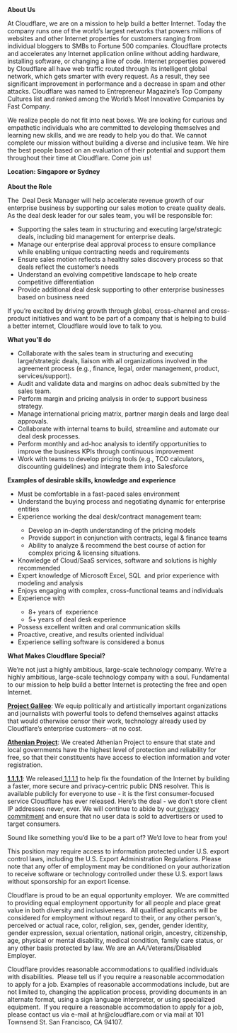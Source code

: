 <div class="content-intro">
	<div><strong>About Us</strong></div>
	<div>
		<p>At Cloudflare, we are on a mission to help build a better Internet. Today the company runs one of the world’s largest networks that powers millions of websites and other Internet properties for customers ranging from individual bloggers to SMBs to Fortune 500 companies. Cloudflare protects and accelerates any Internet application online without adding hardware, installing software, or changing a line of code. Internet properties powered by Cloudflare all have web traffic routed through its intelligent global network, which gets smarter with every request. As a result, they see significant improvement in performance and a decrease in spam and other attacks. Cloudflare was named to Entrepreneur Magazine’s Top Company Cultures list and ranked among the World’s Most Innovative Companies by Fast Company.&nbsp;</p>
		<p><span style="font-weight: 400;">We realize people do not fit into neat boxes. We are looking for curious and empathetic individuals who are committed to developing themselves and learning new skills, and we are ready to help you do that. We cannot complete our mission without building a diverse and inclusive team. We hire the best people based on an evaluation of their potential and support them throughout their time at Cloudflare. Come join us!&nbsp;</span></p>
	</div>
</div>
<p><strong>Location: Singapore or Sydney<br><br>About the Role</strong></p>
<p>The&nbsp; Deal Desk Manager will help accelerate revenue growth of our enterprise business by supporting our sales motion to create quality deals. As the deal desk leader for our sales team, you will be responsible for:</p>
<ul>
	<li>Supporting the sales team in structuring and executing large/strategic deals, including bid management for enterprise deals.</li>
	<li>Manage our enterprise deal approval process to ensure compliance while enabling unique contracting needs and requirements</li>
	<li>Ensure sales motion reflects a healthy sales discovery process so that deals reflect the customer’s needs</li>
	<li>Understand an evolving competitive landscape to help create competitive differentiation</li>
	<li>Provide additional deal desk supporting to other enterprise businesses based on business need</li>
</ul>
<p>If you’re excited by driving growth through global, cross-channel and cross-product initiatives and want to be part of a company that is helping to build a better internet, Cloudflare would love to talk to you.</p>
<p><strong>What you'll do</strong></p>
<ul>
	<li>Collaborate with the sales team in structuring and executing large/strategic deals, liaison with all organizations involved in the agreement process (e.g., finance, legal, order management, product, services/support).</li>
	<li>Audit and validate data and margins on adhoc deals submitted by the sales team.</li>
	<li>Perform margin and pricing analysis in order to support business strategy.</li>
	<li>Manage international pricing matrix, partner margin deals and large deal approvals.</li>
	<li>Collaborate with internal teams to build, streamline and automate our deal desk processes.</li>
	<li>Perform monthly and ad-hoc analysis to identify opportunities to improve the business KPIs through continuous improvement&nbsp;</li>
	<li>Work with teams to develop pricing tools (e.g., TCO calculators, discounting guidelines) and integrate them into Salesforce</li>
</ul>
<p><strong>Examples of desirable skills, knowledge and experience</strong></p>
<ul>
	<li>Must be comfortable in a fast-paced sales environment</li>
	<li>Understand the buying process and negotiating dynamic for enterprise entities</li>
	<li>Experience working the deal desk/contract management team:</li>
	<ul>
		<li>Develop an in-depth understanding of the pricing models</li>
		<li>Provide support in conjunction with contracts, legal &amp; finance teams</li>
		<li>Ability to analyze &amp; recommend the best course of action for complex pricing &amp; licensing situations.</li>
	</ul>
	<li>Knowledge of Cloud/SaaS services, software and solutions is highly recommended</li>
	<li>Expert knowledge of Microsoft Excel, SQL&nbsp; and prior experience with modeling and analysis</li>
	<li>Enjoys engaging with complex, cross-functional teams and individuals</li>
	<li>Experience with&nbsp;</li>
	<ul>
		<li>8+ years of&nbsp; experience&nbsp;</li>
		<li>5+ years of deal desk experience</li>
	</ul>
	<li>Possess excellent written and oral communication skills</li>
	<li>Proactive, creative, and results oriented individual</li>
	<li>Experience selling software is considered a bonus</li>
</ul>
<div class="content-conclusion">
	<p><strong>What Makes Cloudflare Special?</strong></p>
	<p><span style="font-weight: 400;">We’re not just a highly ambitious, large-scale technology company. We’re a highly ambitious, large-scale technology company with a soul. Fundamental to our mission to help build a better Internet is protecting the free and open Internet.</span></p>
	<p><a href="https://blog.cloudflare.com/protecting-free-expression-online/"><strong>Project Galileo</strong></a><span style="font-weight: 400;">: We equip politically and artistically important organizations and journalists with powerful tools to defend themselves against attacks that would otherwise censor their work, technology already used by Cloudflare’s enterprise customers--at no cost.</span></p>
	<p><strong><a href="https://www.cloudflare.com/athenian/">Athenian Project</a></strong><span style="font-weight: 400;">: We created Athenian Project to ensure that state and local governments have the highest level of protection and reliability for free, so that their constituents have access to election information and voter registration.</span></p>
	<p><a href="https://1.1.1.1/"><strong>1.1.1.1</strong></a><span style="font-weight: 400;">: We released</span><a href="https://1.1.1.1/"> <span style="font-weight: 400;">1.1.1.1</span></a><span style="font-weight: 400;"> to help fix the foundation of the Internet by building a faster, more secure and privacy-centric public DNS resolver. This is available publicly for everyone to use - it is the first consumer-focused service Cloudflare has ever released. Here’s the deal - we don’t store client IP addresses never, ever. We will continue to abide by our</span><a href="https://developers.cloudflare.com/1.1.1.1/privacy/public-dns-resolver"> privacy commitment</a><span style="font-weight: 400;"> and ensure that no user data is sold to advertisers or used to target consumers.</span></p>
	<p><span style="font-weight: 400;">Sound like something you’d like to be a part of? We’d love to hear from you!</span></p>
	<p><span style="font-weight: 400;">This position may require access to information protected under U.S. export control laws, including the U.S. Export Administration Regulations. Please note that any offer of employment may be conditioned on your authorization to receive software or technology controlled under these U.S. export laws without sponsorship for an export license.</span></p>
	<p><span style="font-weight: 400;">Cloudflare is proud to be an equal opportunity employer. &nbsp;We are committed to providing equal employment opportunity for all people and place great value in both diversity and inclusiveness. &nbsp;All qualified applicants will be considered for employment without regard to their, or any other person's, perceived or actual</span> <span style="font-weight: 400;">race, color, religion, sex, gender, gender identity, gender expression, sexual orientation, national origin, ancestry, citizenship, age, physical or mental disability, medical condition, family care status, or any other basis protected by law. </span><span style="font-weight: 400;">We are an AA/Veterans/Disabled Employer.</span></p>
	<p><span style="font-weight: 400;">Cloudflare provides reasonable accommodations to qualified individuals with disabilities. &nbsp;Please tell us if you require a reasonable accommodation to apply for a job. Examples of reasonable accommodations include, but are not limited to, changing the application process, providing documents in an alternate format, using a sign language interpreter, or using specialized equipment. &nbsp;If you require a reasonable accommodation to apply for a job, please contact us via e-mail at </span><span style="font-weight: 400;">hr@cloudflare.com</span><span style="font-weight: 400;"> or via mail at 101 Townsend St. San Francisco, CA 94107.</span></p>
</div>